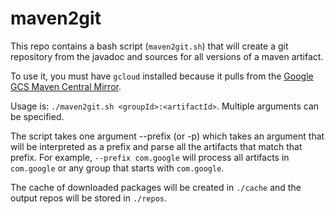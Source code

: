 # maven2git

This repo contains a bash script (`maven2git.sh`) that will create a git repository from the javadoc and sources for all versions of a maven artifact.

To use it, you must have `gcloud` installed because it pulls from the [Google GCS Maven Central Mirror](https://storage-download.googleapis.com/maven-central/index.html).

Usage is: `./maven2git.sh <groupId>:<artifactId>`. Multiple arguments can be specified.

The script takes one argument --prefix (or -p) which takes an argument that will be interpreted as a prefix and parse all the artifacts that match that prefix. For example, `--prefix com.google` will process all artifacts in `com.google` or any group that starts with `com.google`.

The cache of downloaded packages will be created in `./cache` and the output repos will be stored in `./repos`.